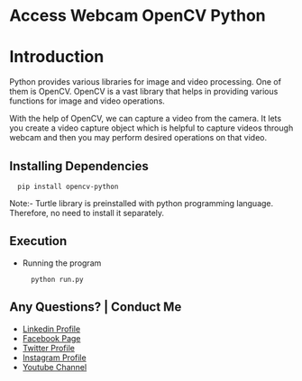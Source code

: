 # Access Webcam OpenCV Python

# Introduction

Python provides various libraries for image and video processing. One of them is OpenCV. OpenCV is a vast library that helps in providing various functions for image and video operations.

With the help of OpenCV, we can capture a video from the camera. It lets you create a video capture object which is helpful to capture videos through webcam and then you may perform desired operations on that video.

## Installing Dependencies


  ```
    pip install opencv-python
  ```


Note:- Turtle library is preinstalled with python programming language. Therefore, no need to install it separately.


## Execution

- Running the program

  ```
    python run.py
  ```


Any Questions? | Conduct Me
---

* [Linkedin Profile](https://www.linkedin.com/in/shalomshan-selvakumar-423aaa1aa/)
* [Facebook Page](https://web.facebook.com/selvakumar.shalomshan)
* [Twitter Profile](https://mobile.twitter.com/SHALOMSHANS)
* [Instagram Profile](https://www.instagram.com/shalomshanselvakumar/)
* [Youtube Channel](https://www.youtube.com/channel/UCeQfTqz1hxhe_Lt37I2JLDg)